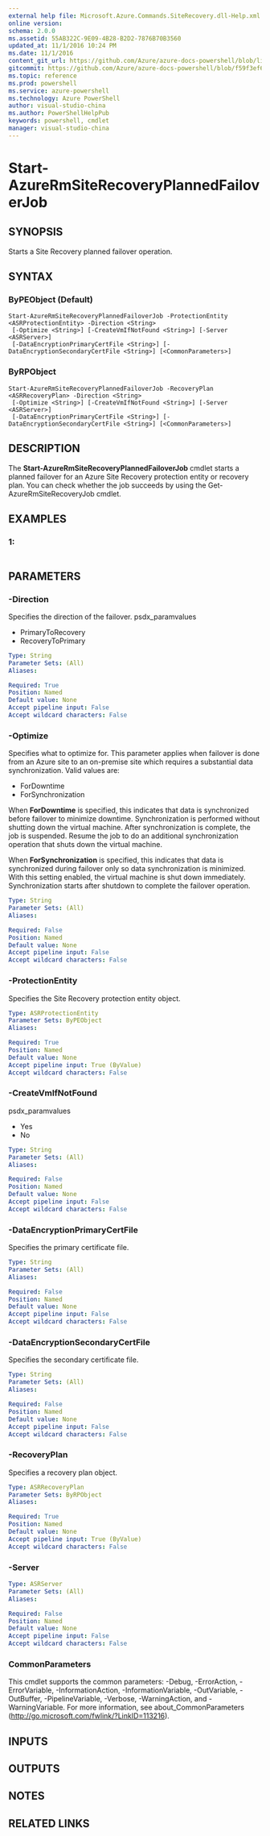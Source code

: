 ```yaml
---
external help file: Microsoft.Azure.Commands.SiteRecovery.dll-Help.xml
online version: 
schema: 2.0.0
ms.assetid: 55AB322C-9E09-4B28-B2D2-7876B70B3560
updated_at: 11/1/2016 10:24 PM
ms.date: 11/1/2016
content_git_url: https://github.com/Azure/azure-docs-powershell/blob/live/azureps-cmdlets-docs/ResourceManager/AzureRM.SiteRecovery/v1.1.11/Start-AzureRmSiteRecoveryPlannedFailoverJob.md
gitcommit: https://github.com/Azure/azure-docs-powershell/blob/f59f3ef60bc592383812213e69fd77ba950759ed/azureps-cmdlets-docs/ResourceManager/AzureRM.SiteRecovery/v1.1.11/Start-AzureRmSiteRecoveryPlannedFailoverJob.md
ms.topic: reference
ms.prod: powershell
ms.service: azure-powershell
ms.technology: Azure PowerShell
author: visual-studio-china
ms.author: PowerShellHelpPub
keywords: powershell, cmdlet
manager: visual-studio-china
---
```


# Start-AzureRmSiteRecoveryPlannedFailoverJob

## SYNOPSIS
Starts a Site Recovery planned failover operation.

## SYNTAX

### ByPEObject (Default)
```
Start-AzureRmSiteRecoveryPlannedFailoverJob -ProtectionEntity <ASRProtectionEntity> -Direction <String>
 [-Optimize <String>] [-CreateVmIfNotFound <String>] [-Server <ASRServer>]
 [-DataEncryptionPrimaryCertFile <String>] [-DataEncryptionSecondaryCertFile <String>] [<CommonParameters>]
```

### ByRPObject
```
Start-AzureRmSiteRecoveryPlannedFailoverJob -RecoveryPlan <ASRRecoveryPlan> -Direction <String>
 [-Optimize <String>] [-CreateVmIfNotFound <String>] [-Server <ASRServer>]
 [-DataEncryptionPrimaryCertFile <String>] [-DataEncryptionSecondaryCertFile <String>] [<CommonParameters>]
```

## DESCRIPTION
The **Start-AzureRmSiteRecoveryPlannedFailoverJob** cmdlet starts a planned failover for an Azure Site Recovery protection entity or recovery plan.
You can check whether the job succeeds by using the Get-AzureRmSiteRecoveryJob cmdlet.

## EXAMPLES

### 1:
```

```

## PARAMETERS

### -Direction
Specifies the direction of the failover.
psdx_paramvalues

- PrimaryToRecovery
- RecoveryToPrimary

```yaml
Type: String
Parameter Sets: (All)
Aliases: 

Required: True
Position: Named
Default value: None
Accept pipeline input: False
Accept wildcard characters: False
```

### -Optimize
Specifies what to optimize for.
This parameter applies when failover is done from an Azure site to an on-premise site which requires a substantial data synchronization.
Valid values are: 

- ForDowntime
- ForSynchronization

When **ForDowntime** is specified, this indicates that data is synchronized before failover to minimize downtime.
Synchronization is performed without shutting down the virtual machine.
After synchronization is complete, the job is suspended.
Resume the job to do an additional synchronization operation that shuts down the virtual machine.

When **ForSynchronization** is specified, this indicates that data is synchronized during failover only so data synchronization is minimized.
With this setting enabled, the virtual machine is shut down immediately.
Synchronization starts after shutdown to complete the failover operation.

```yaml
Type: String
Parameter Sets: (All)
Aliases: 

Required: False
Position: Named
Default value: None
Accept pipeline input: False
Accept wildcard characters: False
```

### -ProtectionEntity
Specifies the Site Recovery protection entity object.

```yaml
Type: ASRProtectionEntity
Parameter Sets: ByPEObject
Aliases: 

Required: True
Position: Named
Default value: None
Accept pipeline input: True (ByValue)
Accept wildcard characters: False
```

### -CreateVmIfNotFound
psdx_paramvalues

- Yes
- No

```yaml
Type: String
Parameter Sets: (All)
Aliases: 

Required: False
Position: Named
Default value: None
Accept pipeline input: False
Accept wildcard characters: False
```

### -DataEncryptionPrimaryCertFile
Specifies the primary certificate file.

```yaml
Type: String
Parameter Sets: (All)
Aliases: 

Required: False
Position: Named
Default value: None
Accept pipeline input: False
Accept wildcard characters: False
```

### -DataEncryptionSecondaryCertFile
Specifies the secondary certificate file.

```yaml
Type: String
Parameter Sets: (All)
Aliases: 

Required: False
Position: Named
Default value: None
Accept pipeline input: False
Accept wildcard characters: False
```

### -RecoveryPlan
Specifies a recovery plan object.

```yaml
Type: ASRRecoveryPlan
Parameter Sets: ByRPObject
Aliases: 

Required: True
Position: Named
Default value: None
Accept pipeline input: True (ByValue)
Accept wildcard characters: False
```

### -Server

```yaml
Type: ASRServer
Parameter Sets: (All)
Aliases: 

Required: False
Position: Named
Default value: None
Accept pipeline input: False
Accept wildcard characters: False
```

### CommonParameters
This cmdlet supports the common parameters: -Debug, -ErrorAction, -ErrorVariable, -InformationAction, -InformationVariable, -OutVariable, -OutBuffer, -PipelineVariable, -Verbose, -WarningAction, and -WarningVariable. For more information, see about_CommonParameters (http://go.microsoft.com/fwlink/?LinkID=113216).

## INPUTS

## OUTPUTS

## NOTES

## RELATED LINKS



